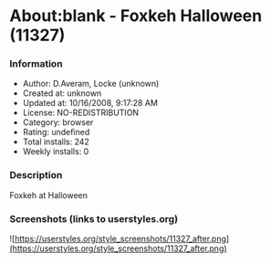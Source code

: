 # About:blank - Foxkeh Halloween (11327)

### Information
- Author: D.Averam, Locke (unknown)
- Created at: unknown
- Updated at: 10/16/2008, 9:17:28 AM
- License: NO-REDISTRIBUTION
- Category: browser
- Rating: undefined
- Total installs: 242
- Weekly installs: 0


### Description
Foxkeh at Halloween


### Screenshots (links to userstyles.org)
![https://userstyles.org/style_screenshots/11327_after.png](https://userstyles.org/style_screenshots/11327_after.png)


